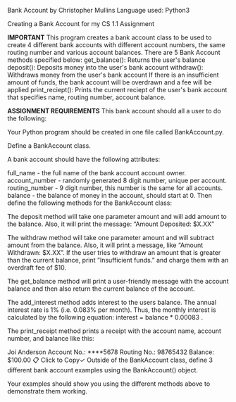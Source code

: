 Bank Account by Christopher Mullins
Language used: Python3

Creating a Bank Account for my CS 1.1 Assignment

**IMPORTANT**
This program creates a bank account class to be used to create 4 different bank accounts with different account numbers, the same routing number and various account balances. There are 5 Bank Account methods specified below:
get_balance(): Returns the user's balance
deposit(): Deposits money into the user's bank account
withdraw(): Withdraws money from the user's bank account
    If there is an insufficient amount of funds, the bank account will be overdrawn and a fee will be applied
print_reciept(): Prints the current reciept of the user's bank account that specifies name, routing number, account balance.



**ASSIGNMENT REQUIREMENTS**
This bank account should all a user to do the following:

Your Python program should be created in one file called BankAccount.py.

Define a BankAccount class.

A bank account should have the following attributes:

full_name - the full name of the bank account account owner.
account_number - randomly generated 8 digit number, unique per account.
routing_number - 9 digit number, this number is the same for all accounts.
balance - the balance of money in the account, should start at 0.
Then define the following methods for the BankAccount class:

The deposit method will take one parameter amount and will add amount to the balance. Also, it will print the message: “Amount Deposited: $X.XX”

The withdraw method will take one parameter amount and will subtract amount from the balance. Also, it will print a message, like “Amount Withdrawn: $X.XX”. If the user tries to withdraw an amount that is greater than the current balance, print ”Insufficient funds.” and charge them with an overdraft fee of $10.

The get_balance method will print a user-friendly message with the account balance and then also return the current balance of the account.

The add_interest method adds interest to the users balance. The annual interest rate is 1% (i.e. 0.083% per month). Thus, the monthly interest is calculated by the following equation: interest = balance *  0.00083 .

The print_receipt method prints a receipt with the account name, account number, and balance like this:

Joi Anderson
Account No.: ****5678
Routing No.: 98765432
Balance: $100.00 
📋 Click to Copy✓
Outside of the BankAccount class, define 3 different bank account examples using the BankAccount() object.

Your examples should show you using the different methods above to demonstrate them working.